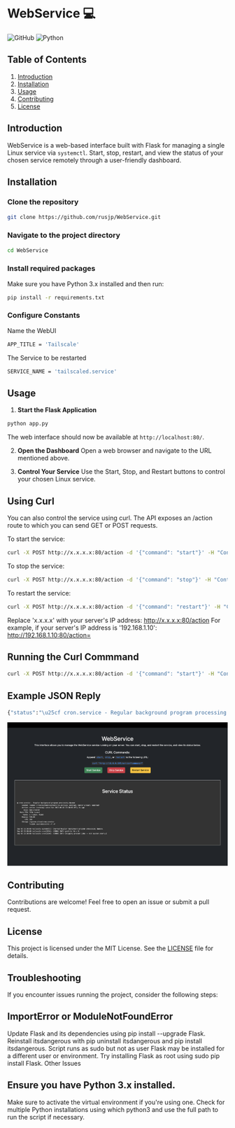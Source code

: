 # WebService :computer:

![GitHub](https://img.shields.io/github/license/rusjp/WebService) ![Python](https://img.shields.io/badge/python-3.x-blue)

## Table of Contents
1. [Introduction](#introduction)
2. [Installation](#installation)
3. [Usage](#usage)
4. [Contributing](#contributing)
5. [License](#license)

## Introduction

WebService is a web-based interface built with Flask for managing a single Linux service via `systemctl`. Start, stop, restart, and view the status of your chosen service remotely through a user-friendly dashboard.

## Installation

### Clone the repository
```bash
git clone https://github.com/rusjp/WebService.git
```

### Navigate to the project directory
```bash
cd WebService
```

### Install required packages
Make sure you have Python 3.x installed and then run:
```bash
pip install -r requirements.txt
```

### Configure Constants
Name the WebUI
```bash
APP_TITLE = 'Tailscale'
```

The Service to be restarted
```bash
SERVICE_NAME = 'tailscaled.service'
```

## Usage

1. **Start the Flask Application**
```bash
python app.py
```
The web interface should now be available at `http://localhost:80/`.

2. **Open the Dashboard**
   Open a web browser and navigate to the URL mentioned above.

3. **Control Your Service**
   Use the Start, Stop, and Restart buttons to control your chosen Linux service.

## Using Curl
You can also control the service using curl. The API exposes an /action route to which you can send GET or POST requests.

To start the service:
```bash
curl -X POST http://x.x.x.x:80/action -d '{"command": "start"}' -H "Content-Type: application/json"
```
To stop the service:
```bash
curl -X POST http://x.x.x.x:80/action -d '{"command": "stop"}' -H "Content-Type: application/json"
```
To restart the service:
```bash
curl -X POST http://x.x.x.x:80/action -d '{"command": "restart"}' -H "Content-Type: application/json"
```
Replace 'x.x.x.x' with your server's IP address: http://x.x.x.x:80/action
For example, if your server's IP address is '192.168.1.10': http://192.168.1.10:80/action=


## Running the Curl Commmand
```bash
curl -X POST http://x.x.x.x:80/action -d '{"command": "start"}' -H "Content-Type: application/json"
```
## Example JSON Reply
```bash
{"status":"\u25cf cron.service - Regular background program processing daemon\n     Loaded: loaded (/lib/systemd/system/cron.service; enabled; vendor preset: enabled)\n     Active: active (running) since Sat 2023-00-00 00:00:00 UTC; 14min ago\n       Docs: man:cron(8)\n   Main PID: 3294 (cron)\n      Tasks: 1 (limit: 4558)\n     Memory: 328.0K\n        CPU: 3ms\n     CGroup: /system.slice/cron.service\n             \u2514\u25003294 /usr/sbin/cron -f -P\n\nSep 02 22:38:08 tailscale systemd[1]: Started Regular background program processing daemon cron[3294]: (CRON) INFO (pidfile fd = 3)\cron[3294]: (CRON) INFO (Skipping @reboot jobs -- not system startup)\n"}
```

![WebService Screenshot](ui.png)

## Contributing

Contributions are welcome! Feel free to open an issue or submit a pull request.

## License

This project is licensed under the MIT License. See the [LICENSE](LICENSE) file for details.

## Troubleshooting
If you encounter issues running the project, consider the following steps:

## ImportError or ModuleNotFoundError
Update Flask and its dependencies using pip install --upgrade Flask.
Reinstall itsdangerous with pip uninstall itsdangerous and pip install itsdangerous.
Script runs as sudo but not as user
Flask may be installed for a different user or environment. Try installing Flask as root using sudo pip install Flask.
Other Issues
## Ensure you have Python 3.x installed.
Make sure to activate the virtual environment if you're using one.
Check for multiple Python installations using which python3 and use the full path to run the script if necessary.